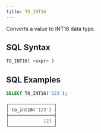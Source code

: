 ```yaml
---
title: TO_INT16
---
```


Converts a value to INT16 data type.

## SQL Syntax

```sql
TO_INT16( <expr> )
```

## SQL Examples

```sql
SELECT TO_INT16('123');

┌─────────────────┐
│ to_int16('123') │
├─────────────────┤
│             123 │
└─────────────────┘
```